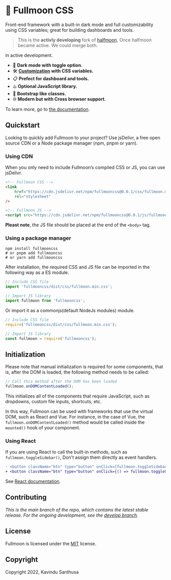 # 🌝 Fullmoon CSS

Front-end framework with a built-in dark mode and
full customizability using CSS variables; great
for building dashboards and tools.

> This is the **activly developing** fork of [halfmoon](https://www.gethalfmoon.com),
> Once halfmoon became active. We could merge both.

in active development. 
- 🌚 **Dark mode with toggle option.**
- 🛠️ **[Customization](https://www.gethalfmoon.com/docs/customize/) with CSS variables.**
- 📋 **Prefect for dashboard and tools.**
- ♨️ **Optional JavaScript library.**
- 👢 **Bootstrap like classes.**
- 🌐 **Modern but with Cross browser support.**

To learn more, go to [the documentation](https://www.gethalfmoon.com/docs/containers/).

## Quickstart
Looking to quickly add Fullmoon to your project?
Use jsDelivr, a free open source CDN or a Node package manager (npm, pnpm or yarn).

### Using CDN
When you only need to include Fullmoon’s compiled
CSS or JS, you can use jsDelivr.

```html
<!-- Fullmoon CSS -->
<link
    href="https://cdn.jsdelivr.net/npm/fullmooncss@0.0.1/css/fullmoon.min.css"
    rel="stylesheet"
/>

<!-- Fullmoon JS -->
<script src="https://cdn.jsdelivr.net/npm/fullmooncss@0.0.1/js/fullmoon.umd.js"></script>
```

**Pleast note**, the JS file should be placed at
the end of the `<body>` tag.

### Using a package manager

```
npm install fullmooncss
# or pnpm add fullmooncss
# or yarn add fullmooncss
```

After installation, the required CSS and JS file
can be imported in the following way as a ES module.

```javascript
// Include CSS file
import 'fullmooncss/dist/css/fullmoon.min.css';

// Import JS library
import fullmoon from 'fullmooncss';
```

Or import it as a commonjs(default NodeJs modules)
module.

```javascript
// Include CSS file
require('fullmooncss/dist/css/fullmoon.min.css');

// Import JS library
const fullmoon = require('fullmooncss');
```

## Initialization

Please note that manual initialization is required
for some components, that is, after the DOM is loaded, the following method needs to be called:

```javascript
// Call this method after the DOM has been loaded
fullmoon.onDOMContentLoaded();
```

This initializes all of the components that require
JavaScript, such as dropdowns, custom file inputs,
shortcuts, etc.

In this way, Fullmoon can be used with frameworks
that use the virtual DOM, such as React and Vue.
For instance, in the case of Vue, the
`fullmoon.onDOMContentLoaded()` method would be
called inside the `mounted()` hook of your
component.

### Using React

If you are using React to call the built-in methods,
such as `fullmoon.toggleSidebar()`, Don't assign
them directly as event handlers.

```diff
- <button className="btn" type="button" onClick={fullmoon.toggleSidebar}>
+ <button className="btn" type="button" onClick={() => fullmoon.toggleSidebar()}>
```

See [React documentation](https://reactjs.org/docs/faq-functions.html#why-is-binding-necessary-at-all).

## Contributing
_This is the main branch of the repo, which
contains the latest stable release. For the ongoing
development, see the [develop branch](https://github.com/ksenginew/fullmoon/tree/develop)._

## License

Fullmoon is licensed under the [MIT](https://github.com/ksenginew/fullmoon/license) license.

## Copyright

Copyright 2022, Kavindu Santhusa
